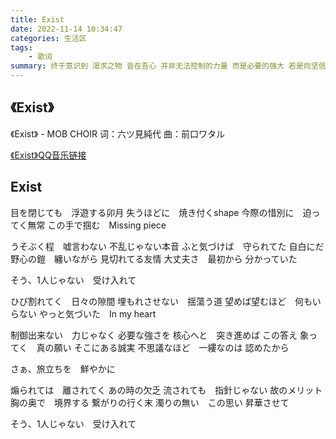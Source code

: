 ```yaml
---
title: Exist
date: 2022-11-14 10:34:47
categories: 生活区
tags: 
    - 歌词
summary: 终于意识到 渴求之物 皆在吾心 并非无法控制的力量 而是必要的强大 若是向坚信之心奋勇迸发 终能找到答案
---
```


## 《Exist》
《Exist》 - MOB CHOIR
词：六ツ見純代
曲：前口ワタル

[《Exist》QQ音乐链接](https://c.y.qq.com/base/fcgi-bin/u?__=JwwCrfOGd8eG)



## Exist

目を閉じても　浮遊する卯月
失うほどに　焼き付くshape
今際の惜別に　迫ってく無常
この手で掴む　Missing piece

うそぶく程　嘘言わない
不乱じゃない本音
ふと気づけば　守られてた
自白にだ
野心の鎧　纏いながら
見切れてる友情
大丈夫さ　最初から
分かっていた

そう、1人じゃない　受け入れて

ひび割れてく　日々の隙間
埋もれさせない　揺蕩う道
望めば望むほど　何もいらない
やっと気づいた　In my heart

制御出来ない　力じゃなく
必要な強さを
核心へと　突き進めば
この答え
象ってく　真の願い
そこにある誠実
不思議なほど　一縷なのは
認めたから

さぁ、旅立ちを　鮮やかに

煽られては　離されてく
あの時の欠乏
流されても　指針じゃない
故のメリット
胸の奥で　境界する
繋がりの行く末
濁りの無い　この思い
昇華させて

そう、1人じゃない　受け入れて